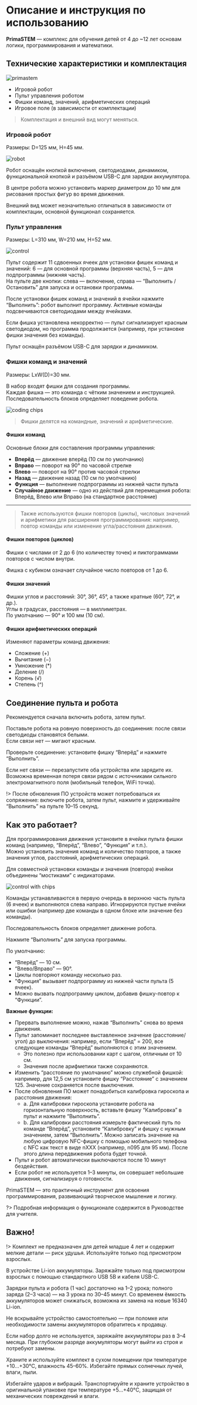 # Описание и инструкция по использованию

**PrimaSTEM** — комплекс для обучения детей от 4 до ~12 лет основам логики, программирования и математики.

## Технические характеристики и комплектация

![primastem](images/photo_2_2025-02-10_17-39-32.png)

- Игровой робот
- Пульт управления роботом
- Фишки команд, значений, арифметических операций
- Игровое поле (в зависимости от комплектации)

> Комплектация и внешний вид могут меняться.

### Игровой робот

Размеры: D=125 мм, H=45 мм.

![robot](images/photo_2025-02-10_17-38-46.png)

Робот оснащён кнопкой включения, светодиодами, динамиком, функциональной кнопкой и разъёмом USB-C для зарядки аккумулятора.

В центре робота можно установить маркер диаметром до 10 мм для рисования простых фигур во время движения.

Внешний вид может незначительно отличаться в зависимости от комплектации, основной функционал сохраняется.

### Пульт управления

Размеры: L=310 мм, W=210 мм, H=52 мм.

![control](images/photo_29_2025-02-10_17-39-32.png)

Пульт содержит 11 сдвоенных ячеек для установки фишек команд и значений: 6 — для основной программы (верхняя часть), 5 — для подпрограммы (нижняя часть).  
На пульте две кнопки: слева — включение, справа — “Выполнить / Остановить” для запуска и остановки программы.

После установки фишек команд и значений в ячейки нажмите “Выполнить”: робот выполнит программу. Активные команды подсвечиваются светодиодами между ячейками.

Если фишка установлена некорректно — пульт сигнализирует красным светодиодом, но программа продолжается (например, при установке фишки значения без команды).

Пульт оснащён разъёмом USB-C для зарядки и динамиком.

### Фишки команд и значений

Размеры: LxW(D)=30 мм.

В набор входят фишки для создания программы.  
Каждая фишка — это команда с чётким значением и инструкцией. Последовательность блоков определяет поведение робота.

![coding chips](images/Image16.jpg)

> Фишки делятся на командные, значений и арифметические.

#### Фишки команд

Основные блоки для составления программы управления:

- **Вперёд** — движение вперёд (10 см по умолчанию)
- **Вправо** — поворот на 90° по часовой стрелке
- **Влево** — поворот на 90° против часовой стрелки
- **Назад** — движение назад (10 см по умолчанию)
- **Функция** — выполнение подпрограммы из нижней части пульта
- **Случайное движение** — одно из действий для перемещения робота: Вперёд, Влево или Вправо (на стандартное расстояние)

---
> Также используются фишки повторов (циклы), числовых значений и арифметики для расширения программирования: например, повтор команды или изменение угла/расстояния движения.

#### Фишки повторов (циклов)

Фишки с числами от 2 до 6 (по количеству точек) и пиктограммами повторов с числом внутри.

Фишка с кубиком означает случайное число повторов от 1 до 6.

#### Фишки значений

Фишки углов и расстояний: 30°, 36°, 45°, а также кратные (60°, 72°, и др.).  
Углы в градусах, расстояния — в миллиметрах.  
По умолчанию — 90° и 100 мм (10 см).

#### Фишки арифметических операций

Изменяют параметры команд движения:

- Сложение (+)
- Вычитание (−)
- Умножение (*)
- Деление (/)
- Корень (√)
- Степень (^)

## Соединение пульта и робота

Рекомендуется сначала включить робота, затем пульт.

Поставьте робота на ровную поверхность до соединения: после связи светодиоды становятся белыми.  
Если связи нет — мигают красным.

Проверьте соединение: установите фишку “Вперёд” и нажмите “Выполнить”.

Если нет связи — перезапустите оба устройства или зарядите их. Возможна временная потеря связи рядом с источниками сильного электромагнитного поля (мобильный телефон, WiFi точка).

!> После обновления ПО устройств может потребоваться их сопряжение: включите робота, затем пульт, нажмите и удерживайте “Выполнить” на пульте 10–15 секунд.

## Как это работает?

Для программирования движения установите в ячейки пульта фишки команд (например, “Вперёд”, “Влево”, “Функция” и т.п.).  
Можно установить значения команд и количество повторов, а также значения углов, расстояний, арифметических операций.

Для совместной установки команды и значения (повтора) ячейки объединены “мостиками” с индикаторами.

![control with chips](images/Image17.jpg)

Команды устанавливаются в первую очередь в верхнюю часть пульта (6 ячеек) и выполняются слева направо. Игнорируются пустые ячейки или ошибки (например две команды в одном блоке или значение без команды).

Последовательность блоков определяет движение робота.

Нажмите “Выполнить” для запуска программы.

По умолчанию:  
- “Вперёд” — 10 см.
- “Влево/Вправо” — 90°.
- Циклы повторяют команду несколько раз.
- “Функция” вызывает подпрограмму из нижней части пульта (5 ячеек).
- Можно вызвать подпрограмму циклом, добавив фишку-повтор к “Функции”.

**Важные функции:**

- Прервать выполнение можно, нажав “Выполнить” снова во время движения.
- Пульт запоминает последнее выставленное значение (расстояние/угол) до выключения: например, если “Вперёд” = 200, все следующие команды “Вперёд” выполняются с этим значением.
    - Это полезно при использовании карт с шагом, отличным от 10 см.
    - Значения после арифметики также сохраняются.
- Изменить “расстояние по умолчанию” можно служебной фишкой: например, для 12,5 см установите фишку “Расстояние” с значением 125. Значение сохраняется после выключения.
- После обновления ПО может понадобиться калибровка гироскопа и расстояния движения:
    - a. Для калибровки гироскопа установите робота на горизонтальную поверхность, вставьте фишку “Калибровка” в пульт и нажмите “Выполнить”.
    - b. Для калибровки расстояния измерьте фактический путь по команде “Вперёд”, установите “Калибровку” и фишку с нужным значением, затем “Выполнить”. Можно записать значение на любую цифровую NFC-фишку с помощью мобильного телефона с NFC как текст в виде nXXX (например, n095 для 95 мм). После этого длина передвижения робота будет точной.
- Пульт и робот автоматически выключаются после 10 минут бездействия.
- Если робот не используется 1–3 минуты, он совершает небольшие движения, сигнализируя о готовности.

PrimaSTEM — это практичный инструмент для освоения программирования, развивающий творческое мышление и логику.

?> Подробная информация о функционале содержится в Руководстве для учителя.

## Важно!

!> Комплект не предназначен для детей младше 4 лет и содержит мелкие детали — риск удушья. Используйте только под присмотром взрослых.

В устройстве Li-ion аккумуляторы. Заряжайте только под присмотром взрослых с помощью стандартного USB 5В и кабеля USB-C.

Зарядки пульта и робота (1 час) достаточно на 1–2 урока; полного заряда (2–3 часа) — на 3 урока по 30–45 минут. Со временем ёмкость аккумуляторов может снижаться, возможна их замена на новые 16340 Li-ion.

Не вскрывайте устройство самостоятельно — при поломке или необходимости замены аккумуляторов обратитесь к продавцу.

Если набор долго не используется, заряжайте аккумуляторы раз в 3–4 месяца. При глубоком разряде аккумуляторы могут выйти из строя и потребуют замены.

Храните и используйте комплект в сухом помещении при температуре +10…+30°C, влажность 45–60%. Избегайте прямых солнечных лучей, влаги, пыли.

Избегайте ударов и вибраций. Транспортируйте и храните устройство в оригинальной упаковке при температуре +5…+40°C, защищая от механических повреждений и влаги.